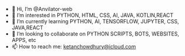 - 👋 Hi, I’m @Anvilator-web
- 👀 I’m interested in PYTHON, HTML, CSS, AI, JAVA, KOTLIN,REACT
- 🌱 I’m currently learning PYTHON, AI, TENSORFLOW, JUPYTER, CSS, JAVA,REACT
- 💞️ I’m looking to collaborate on PYTHON SCRIPTS, BOTS, WEBSITES, APPS, etc
- 📫 How to reach me: ketanchowdhury@icloud.com

<!---
Anvilator-web/Anvilator-web is a ✨ special ✨ repository because its `README.md` (this file) appears on your GitHub profile.
You can click the Preview link to take a look at your changes.
--->
